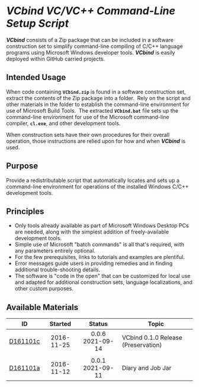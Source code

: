 <!-- index.md 0.1.11                UTF-8                          2021-09-14
     ----1----|----2----|----3----|----4----|----5----|----6----|----7----|--*

                   VCBIND: VC/VC++ COMMAND-LINE SETUP SCRIPT
     -->

# ***VCbind** VC/VC++ Command-Line Setup Script*

***VCbind*** consists of a Zip package that can be included in a software
construction set to simplify command-line compiling of C/C++ language programs
using Microsoft Windows developer tools.  ***VCbind*** is easily deployed
within GitHub carried projects.

## Intended Usage

When code containing **`VCbind.zip`** is found in a software construction set,
extract the contents of the Zip package into a folder.  Rely on the script
and other materials in the folder to establish the command-line environment
for use of Microsoft Build Tools.  The extracted **`VCbind.bat`** file sets up
the command-line environment for use of the Microsoft command-line compiler,
 **`cl.exe`**, and other development tools.

When construction sets have their own procedures for their overall operation,
those instructions are relied upon for how and when ***VCbind*** is used.

## Purpose

Provide a redistributable script that automatically locates and sets up a
command-line environment for operations of the installed Windows C/C++
development tools.
  
## Principles

* Only tools already available as part of Microsoft Windows Desktop PCs are
needed, along with the simplest addition of freely-available development
tools.
* Simple use of Microsoft "batch commands" is all that's required, with any
parameters entirely optional.
* For the few prerequisites, links to tutorials and examples are plentiful.
* Error messages guide users in providing remedies and in finding additional
trouble-shooting details.
* The software is "code in the open" that can be customized for local use and
adapted for additional construction sets, language localizations, and other
custom purposes.

## Available Materials

| **ID** | **Started** | **Status** | **Topic** |
|   :-:   |   :-:   |  :-:   |  ---  |
| [D161101c](D161101c/) | 2016-11-25 | 0.0.6 2021-09-14 | VCbind 0.1.0 Release (Preservation) |
|                       |            |                  |     |
| [D161101a](D161101a.html) | 2016-11-12 | 0.0.1 2021-09-11 | Diary and Job Jar |

<!-- ----1----|----2----|----3----|----4----|----5----|----6----|----7----|--*

     0.1.11 2021-09-14T00:49Z D161101c 0.0.6
     0.1.10 2021-09-14T00:14Z D161101c 0.0.5
     0.1.9 2021-09-13T18:21Z Update D161101c version
     0.1.8 2021-09-13T18:06Z Add D161101c and review how command-line is
           mentioned
     0.1.7 2021-09-11T21:30Z Correct link to D161101a
     0.1.6 2021-09-11T21:24Z Add D161101a preservation step
     0.1.5 2021-09-04T05:21Z Simplify the description, moving other factors
           into D161101.txt.
     0.1.4 2021-09-03T23:17Z Switch to unnumbered lists correctly
     0.1.3 2021-09-03T22:30Z Switch to unnumbered lists
     0.1.2 2021-09-03T22:11Z Try again
     0.1.1 2021-09-03T22:02Z Numbered-List Fixup
     0.1.0 2021-09-03T21:33Z Transposition to nfoTools/dev/D161101/
     0.0.3 2017-12-26-12:08 Touch up and link to d161102/3
     0.0.2 2017-02-22-17:16 Add Synopsis and the 5Ps
     0.0.1 2016-11-25-11:32 Establish VCbind 0.1.0
     0.0.0 2016-11-12-17:32 create bootstrap placeholder to morph into the
           necessary material

                 *** end of docs/dev/D161101/index.md ***
     -->
